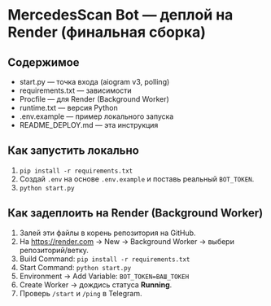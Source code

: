 
# MercedesScan Bot — деплой на Render (финальная сборка)

## Содержимое
- start.py — точка входа (aiogram v3, polling)
- requirements.txt — зависимости
- Procfile — для Render (Background Worker)
- runtime.txt — версия Python
- .env.example — пример локального запуска
- README_DEPLOY.md — эта инструкция

## Как запустить локально
1) `pip install -r requirements.txt`
2) Создай `.env` на основе `.env.example` и поставь реальный `BOT_TOKEN`.
3) `python start.py`

## Как задеплоить на Render (Background Worker)
1) Залей эти файлы в корень репозитория на GitHub.
2) На https://render.com → New → Background Worker → выбери репозиторий/ветку.
3) Build Command: `pip install -r requirements.txt`
4) Start Command: `python start.py`
5) Environment → Add Variable: `BOT_TOKEN=ВАШ_ТОКЕН`
6) Create Worker → дождись статуса **Running**.
7) Проверь `/start` и `/ping` в Telegram.

